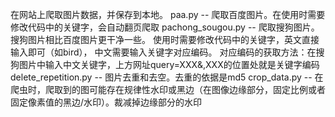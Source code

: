 在网站上爬取图片数据，并保存到本地。
paa.py -- 爬取百度图片。在使用时需要修改代码中的关键字，会自动翻页爬取
pachong_sougou.py -- 爬取搜狗图片。搜狗图片相比百度图片更干净一些。
					 使用时需要修改代码中的关键字，英文直接输入即可（如bird），
					 中文需要输入关键字对应编码。
					 对应编码的获取方法：在搜狗图片中输入中文关键字，上方网址query=XXX&,XXX的位置处就是关键字编码
delete_repetition.py -- 图片去重和去空。去重的依据是md5
crop_data.py -- 在爬虫时，爬取到的图可能存在规律性水印或黑边（在图像边缘部分，固定比例或者固定像素值的黑边/水印）。裁减掉边缘部分的水印